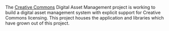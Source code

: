 The [Creative Commons](http://creativecommons.org) Digital Asset Management project is working to build a digital asset management system with explicit support for Creative Commons licensing.  This project houses the application and libraries which have grown out of this project.